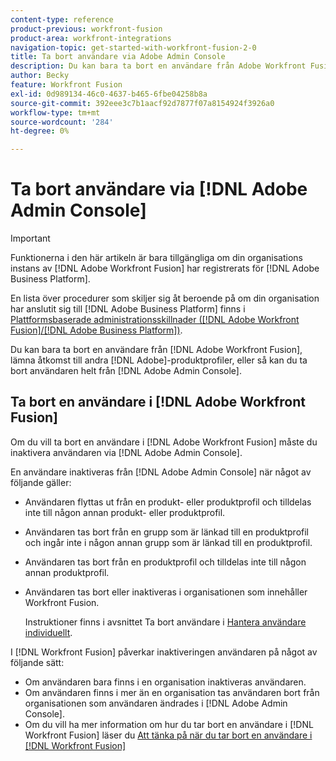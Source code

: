 ```yaml
---
content-type: reference
product-previous: workfront-fusion
product-area: workfront-integrations
navigation-topic: get-started-with-workfront-fusion-2-0
title: Ta bort användare via Adobe Admin Console
description: Du kan bara ta bort en användare från Adobe Workfront Fusion, lämna åtkomst till andra produktprofiler för Adobe, eller så kan du ta bort användaren helt från Adobe Admin Console.
author: Becky
feature: Workfront Fusion
exl-id: 0d989134-46c0-4637-b465-6fbe04258b8a
source-git-commit: 392eee3c7b1aacf92d7877f07a8154924f3926a0
workflow-type: tm+mt
source-wordcount: '284'
ht-degree: 0%

---
```


# Ta bort användare via [!DNL Adobe Admin Console]

>[!IMPORTANT]
>
>Funktionerna i den här artikeln är bara tillgängliga om din organisations instans av [!DNL Adobe Workfront Fusion] har registrerats för [!DNL Adobe Business Platform].
>
>En lista över procedurer som skiljer sig åt beroende på om din organisation har anslutit sig till [!DNL Adobe Business Platform] finns i [Plattformsbaserade administrationsskillnader ([!DNL Adobe Workfront Fusion]/[!DNL Adobe Business Platform])](../../workfront-fusion/fusion-in-admin-console/fusion-adobe-admin-console.md).

Du kan bara ta bort en användare från [!DNL Adobe Workfront Fusion], lämna åtkomst till andra [!DNL Adobe]-produktprofiler, eller så kan du ta bort användaren helt från [!DNL Adobe Admin Console].

## Ta bort en användare i [!DNL Adobe Workfront Fusion]

Om du vill ta bort en användare i [!DNL Adobe Workfront Fusion] måste du inaktivera användaren via [!DNL Adobe Admin Console].

En användare inaktiveras från [!DNL Adobe Admin Console] när något av följande gäller:

* Användaren flyttas ut från en produkt- eller produktprofil och tilldelas inte till någon annan produkt- eller produktprofil.
* Användaren tas bort från en grupp som är länkad till en produktprofil och ingår inte i någon annan grupp som är länkad till en produktprofil.
* Användaren tas bort från en produktprofil och tilldelas inte till någon annan produktprofil.
* Användaren tas bort eller inaktiveras i organisationen som innehåller Workfront Fusion.

  Instruktioner finns i avsnittet Ta bort användare i [Hantera användare individuellt](https://helpx.adobe.com/enterprise/using/manage-users-individually.html).

I [!DNL Workfront Fusion] påverkar inaktiveringen användaren på något av följande sätt:

* Om användaren bara finns i en organisation inaktiveras användaren.
* Om användaren finns i mer än en organisation tas användaren bort från organisationen som användaren ändrades i [!DNL Adobe Admin Console].
* Om du vill ha mer information om hur du tar bort en användare i [!DNL Workfront Fusion] läser du [Att tänka på när du tar bort en användare i  [!DNL Workfront Fusion]](../../workfront-fusion/organizations/manage-fusion-users.md#consider)
